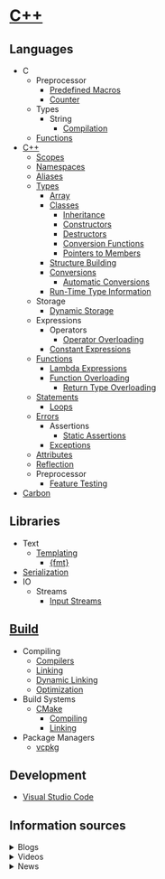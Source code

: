 # [C++](C++.md)
## Languages
- C
  - Preprocessor
    - [Predefined Macros](Languages/C/Preprocessor/Predefined%20Macros.md)
    - [Counter](Languages/C/Preprocessor/Counter.md)
  - Types
    - String
      - [Compilation](Languages/C/Types/String/Compilation.md)
  - [Functions](Languages/C/Functions/README.md)
- [C++](Languages/C++/README.md)
  - [Scopes](Languages/C++/Scopes.md)
  - [Namespaces](Languages/C++/Namespaces.md)
  - [Aliases](Languages/C++/Aliases.md)
  - [Types](Languages/C++/Types/README.md)
    - [Array](Languages/C++/Types/Array.md)
    - [Classes](Languages/C++/Types/Classes/README.md)
      - [Inheritance](Languages/C++/Types/Classes/Inheritance.md)
      - [Constructors](Languages/C++/Types/Classes/Constructors.md)
      - [Destructors](Languages/C++/Types/Classes/Destructors.md)
      - [Conversion Functions](Languages/C++/Types/Classes/Conversion.md)
      - [Pointers to Members](Languages/C++/Types/Classes/Pointers.md)
    - [Structure Building](Languages/C++/Types/Structure%20Building.md)
    - [Conversions](Languages/C++/Types/Conversions/README.md)
      - [Automatic Conversions](Languages/C++/Types/Conversions/Automatic.md)
    - [Run-Time Type Information](Languages/C++/Types/Run-Time%20Type%20Information.md)
  - Storage
    - [Dynamic Storage](Languages/C++/Storage/Dynamic.md)
  - Expressions
    - Operators
      - [Operator Overloading](Languages/C++/Expressions/Operators/Overloading.md)
    - [Constant Expressions](Languages/C++/Expressions/Constant.md)
  - [Functions](Languages/C++/Functions/README.md)
    - [Lambda Expressions](Languages/C++/Functions/Lambda.md)
    - [Function Overloading](Languages/C++/Functions/Overloading/README.md)
      - [Return Type Overloading](Languages/C++/Functions/Overloading/Return.md)
  - [Statements](Languages/C++/Statements/README.md)
    - [Loops](Languages/C++/Statements/README.md)
  - [Errors](Languages/C++/Errors/README.md)
    - Assertions
      - [Static Assertions](Languages/C++/Errors/Assertions/Static.md)
    - [Exceptions](Languages/C++/Errors/Exceptions/README.md)
  - [Attributes](Languages/C++/Attributes.md)
  - [Reflection](Languages/C++/Reflection.md)
  - Preprocessor
    - [Feature Testing](Languages/C++/Preprocessor/Feature%20Testing.md)
- [Carbon](Languages/Carbon/README.md)

## Libraries
- Text
  - [Templating](Libraries/Text/Templating/README.md)
    - [{fmt}](Libraries/Text/Templating/{fmt}.md)
- [Serialization](Libraries/Serialization.md)
- IO
  - Streams
    - [Input Streams](Libraries/IO/Streans/Input%20Streams.md)

## [Build](Build/README.md)
- Compiling
  - [Compilers](Build/Compiling/Compilers.md)
  - [Linking](Build/Compiling/Linking.md)
  - [Dynamic Linking](Build/Compiling/Dynamic%20Linking.md)
  - [Optimization](Build/Compiling/Optimization.md)
- Build Systems
  - [CMake](<Build/Build Systems/CMake/README.md>)
    - [Compiling](Build/Build%20Systems/CMake/Compiling.md)
    - [Linking](Build/Build%20Systems/CMake/Linking.md)
- Package Managers
  - [vcpkg](Build/Packages/vcpkg/README.md)

## Development
- [Visual Studio Code](Development/Visual%20Studio%20Code.md)

## Information sources
<details><summary>Blogs</summary>

- [Standard C++](https://isocpp.org/)
- [Modernes C++](http://www.modernescpp.com/)
- [C++ Stories](https://www.cppstories.com/)
- [Arthur O’Dwyer](https://quuxplusone.github.io/blog/)
- [Andreas Fertig's Blog](https://andreasfertig.blog/)
- [Fluent C++ - Jonathan Boccara's blog](https://www.fluentcpp.com/)
- [foonathan::​blog()](https://www.foonathan.net/)
- [Marius Bancila's Blog](https://mariusbancila.ro/blog/)
- [The Old New Thing](https://devblogs.microsoft.com/oldnewthing/)
- [Sutter’s Mill](https://herbsutter.com/)
- [Andrzej's C++ blog | Guidelines and thoughts about C++](https://akrzemi1.wordpress.com/)  
  Inactive.
- [Simplify C++!](https://arne-mertz.de/)  
  Inactive.
- [cor3ntin](https://cor3ntin.github.io/)  
  Inactive.
- [TJSW](https://tjsw.medium.com/)  
  Inactive, 繁体中文.
- [C++ Team Blog](https://devblogs.microsoft.com/cppblog/)  
  C++ tutorials, C and C++ news, and information about Visual Studio, Visual Studio Code, and Vcpkg from the Microsoft C++ team.
</details>

<details><summary>Videos</summary>

- [CppCon](https://www.youtube.com/channel/UCMlGfpWw-RUdWX_JbLCukXg)
</details>

<details><summary>News</summary>

- [r/cpp](https://www.reddit.com/r/cpp/)
- [Awesome C++ Weekly](https://cpp.libhunt.com/newsletter)
- [r/CarbonLang](https://www.reddit.com/r/CarbonLang/)
- [r/C_Programming](https://www.reddit.com/r/C_Programming/)
- [r/cpp_questions](https://www.reddit.com/r/cpp_questions/)
</details>